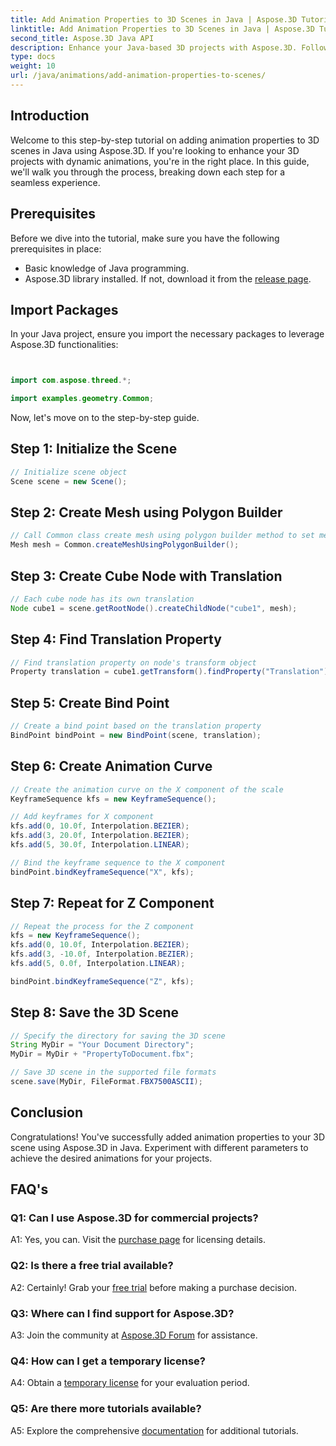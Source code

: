 ```yaml
---
title: Add Animation Properties to 3D Scenes in Java | Aspose.3D Tutorial
linktitle: Add Animation Properties to 3D Scenes in Java | Aspose.3D Tutorial
second_title: Aspose.3D Java API
description: Enhance your Java-based 3D projects with Aspose.3D. Follow our tutorial to add animation properties seamlessly.
type: docs
weight: 10
url: /java/animations/add-animation-properties-to-scenes/
---
```

## Introduction

Welcome to this step-by-step tutorial on adding animation properties to 3D scenes in Java using Aspose.3D. If you're looking to enhance your 3D projects with dynamic animations, you're in the right place. In this guide, we'll walk you through the process, breaking down each step for a seamless experience.

## Prerequisites

Before we dive into the tutorial, make sure you have the following prerequisites in place:

- Basic knowledge of Java programming.
- Aspose.3D library installed. If not, download it from the [release page](https://releases.aspose.com/3d/java/).

## Import Packages

In your Java project, ensure you import the necessary packages to leverage Aspose.3D functionalities:

```java


import com.aspose.threed.*;

import examples.geometry.Common;
```

Now, let's move on to the step-by-step guide.

## Step 1: Initialize the Scene

```java
// Initialize scene object
Scene scene = new Scene();
```

## Step 2: Create Mesh using Polygon Builder

```java
// Call Common class create mesh using polygon builder method to set mesh instance
Mesh mesh = Common.createMeshUsingPolygonBuilder();
```

## Step 3: Create Cube Node with Translation

```java
// Each cube node has its own translation
Node cube1 = scene.getRootNode().createChildNode("cube1", mesh);
```

## Step 4: Find Translation Property

```java
// Find translation property on node's transform object
Property translation = cube1.getTransform().findProperty("Translation");
```

## Step 5: Create Bind Point

```java
// Create a bind point based on the translation property
BindPoint bindPoint = new BindPoint(scene, translation);
```

## Step 6: Create Animation Curve

```java
// Create the animation curve on the X component of the scale
KeyframeSequence kfs = new KeyframeSequence();

// Add keyframes for X component
kfs.add(0, 10.0f, Interpolation.BEZIER);
kfs.add(3, 20.0f, Interpolation.BEZIER);
kfs.add(5, 30.0f, Interpolation.LINEAR);

// Bind the keyframe sequence to the X component
bindPoint.bindKeyframeSequence("X", kfs);
```

## Step 7: Repeat for Z Component

```java
// Repeat the process for the Z component
kfs = new KeyframeSequence();
kfs.add(0, 10.0f, Interpolation.BEZIER);
kfs.add(3, -10.0f, Interpolation.BEZIER);
kfs.add(5, 0.0f, Interpolation.LINEAR);

bindPoint.bindKeyframeSequence("Z", kfs);
```

## Step 8: Save the 3D Scene

```java
// Specify the directory for saving the 3D scene
String MyDir = "Your Document Directory";
MyDir = MyDir + "PropertyToDocument.fbx";

// Save 3D scene in the supported file formats
scene.save(MyDir, FileFormat.FBX7500ASCII);
```

## Conclusion

Congratulations! You've successfully added animation properties to your 3D scene using Aspose.3D in Java. Experiment with different parameters to achieve the desired animations for your projects.

## FAQ's

### Q1: Can I use Aspose.3D for commercial projects?

A1: Yes, you can. Visit the [purchase page](https://purchase.aspose.com/buy) for licensing details.

### Q2: Is there a free trial available?

A2: Certainly! Grab your [free trial](https://releases.aspose.com/) before making a purchase decision.

### Q3: Where can I find support for Aspose.3D?

A3: Join the community at [Aspose.3D Forum](https://forum.aspose.com/c/3d/18) for assistance.

### Q4: How can I get a temporary license?

A4: Obtain a [temporary license](https://purchase.aspose.com/temporary-license/) for your evaluation period.

### Q5: Are there more tutorials available?

A5: Explore the comprehensive [documentation](https://reference.aspose.com/3d/java/) for additional tutorials.
